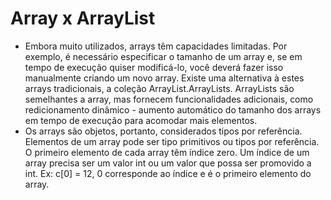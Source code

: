 Array x ArrayList
=================

 - Embora muito utilizados, arrays têm capacidades limitadas. Por exemplo, é necessário especificar o tamanho de um array e, se em tempo de execução quiser modificá-lo, você deverá fazer isso manualmente criando um novo array. Existe uma alternativa à estes arrays tradicionais, a coleção ArrayList.ArrayLists. ArrayLists são semelhantes a array, mas fornecem funcionalidades adicionais, como redicionamento dinâmico - aumento automático do tamanho dos arrays em tempo de execução para acomodar mais elementos.
 - Os arrays são objetos, portanto, considerados tipos por referência. Elementos de um array pode ser tipo primitivos ou tipos por referência. O primeiro elemento de cada array têm índice zero. Um índice de um array precisa ser um valor int ou um valor que possa ser promovido a int. Ex: c[0] = 12, 0 corresponde ao índice e é o primeiro elemento do array.
